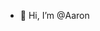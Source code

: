 - 👋 Hi, I’m @Aaron


<!---
Aaronishe/Aaronishe is a ✨ special ✨ repository because its `README.md` (this file) appears on your GitHub profile.
You can click the Preview link to take a look at your changes.
--->
